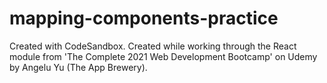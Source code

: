 # mapping-components-practice
Created with CodeSandbox. Created while working through the React module from 'The Complete 2021 Web Development Bootcamp' on Udemy by Angelu Yu (The App Brewery).
